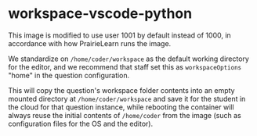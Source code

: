 # workspace-vscode-python

This image is modified to use user 1001 by default instead of 1000, in
accordance with how PrairieLearn runs the image.

We standardize on `/home/coder/workspace` as the default working directory
for the editor, and we recommend that staff set this as `workspaceOptions`
"home" in the question configuration.

This will copy the question's workspace folder contents into an empty mounted
directory at `/home/coder/workspace` and save it for the student in the cloud
for that question instance, while rebooting the container will always reuse
the initial contents of `/home/coder` from the image (such as configuration
files for the OS and the editor).
